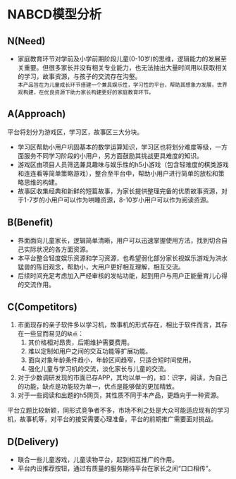 # NABCD模型分析
## N(Need)
* 家庭教育环节对学前及小学前期阶段儿童(0-10岁)的思维，逻辑能力的发展至关重要。但很多家长并没有相关专业能力，也无法抽出大量时间用以获取相关的学习，故事资源，与孩子的交流存在沟壑。  
`本产品旨在为儿童成长环节搭建一个兼具娱乐性，学习性的平台，帮助其想象力发展，世界观构建，在优良资源下助力家长构建更好的家庭教育环节。`
## A(Approach)
平台将划分为游戏区，学习区，故事区三大分块。  
* 学习区帮助小用户巩固基本的数学运算知识，学习区也将划分难度等级，一方面服务不同学习阶段的小用户，另方面鼓励其挑战更具难度的知识。  
* 游戏区由项目人员筛选兼具趣味与娱乐性的h5小游戏（包含轻难度的棋类游戏和连连看等简单策略游戏），整合至平台中，帮助小用户进行简单的放松和策略思维的构建。  
* 故事区收集经典和新鲜的短篇故事，为家长提供整理完备的优质故事资源，对于1-7岁的小用户可以作为哄睡资源，8-10岁小用户可以作为阅读资源。  
## B(Benefit)
* 界面面向儿童家长，逻辑简单清晰，用户可以迅速掌握使用方法，找到切合自己实际状况的各方面资源。
* 本平台整合轻度娱乐资源和学习资源，也希望弱化部分家长视娱乐游戏为洪水猛兽的陈旧观念，帮助小，大用户更好相互理解，相互交流。
* 后续时间充足考虑加入严经审核的发帖功能，起到用户与用户正能量育儿心得的交流作用。
## C(Competitors)
1. 市面现存的亲子软件多以学习机，故事机的形式存在，相比于软件而言，其存在一些显而易见的`缺点`：
	1. 其价格相对昂贵，后期维护需要费用。
	2. 难以定制如用户之间的交互功能等扩展功能。
	3. 面向对象年龄条件趋小，年龄区间趋窄，只适合短时间使用。
	4. 强化儿童与学习机的交流，淡化家长与儿童的交流。  
2. 对于少数调研发现的市面已存APP，其均以单一的，如：识字，阅读，为自己的功能，缺点是功能较为单一，优点是能够做的更加精致。
3. 对于一些阅读和出题的h5网页，其性质不同于本产品，更趋向于一种资源。

平台立题比较新颖，同形式竞争者不多，市场不利之处是大众可能适应现有的学习机，故事机等，对平台的接受需要心理准备，平台的前期推广需要面对挑战。  
## D(Delivery)
* 联合一些儿童游戏，儿童读物平台，起到相互推广的作用。
* 平台内设推荐按钮，通过有质量的服务期待平台在家长之间“口口相传”。
